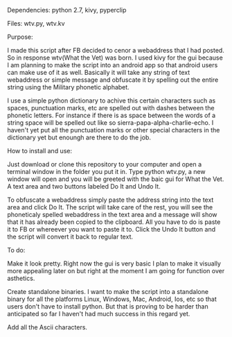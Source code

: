 Dependencies: python 2.7, kivy, pyperclip

Files: wtv.py, wtv.kv

Purpose:

I made this script after FB decided to cenor a webaddress that I had posted. So in response wtv(What the Vet) was born. I used kivy for the gui because I am planning to make the script into an android app so that android users can make use of it as well. Basically it will take any string of text webaddress or simple message and obfuscate it by spelling out the entire string using the Military phonetic alphabet. 

I use a simple python dictionary to achive this certain characters such as spaces, punctuation marks, etc are spelled out with dashes between the phonetic letters. For instance if there is as space between the words of a string space will be spelled out like so sierra-papa-alpha-charlie-echo. I haven't yet put all the punctuation marks or other special characters in the dictionary yet but enoungh are there to do the job.

How to install and use: 

Just download or clone this repository to your computer and open a terminal window in the folder you put it in. Type python wtv.py, a new window will open and you will be greeted with the baic gui for What the Vet. A text area and two buttons labeled Do It and Undo It.

To obfuscate a webaddress simply paste the address string into the text area and click Do It. The script will take care of the rest, you will see the phoneticaly spelled webaddress in the text area and a message will show that it has already been copied to the clipboard. All you have to do is paste it to FB or whereever you want to paste it to. Click the Undo It button and the script will convert it back to regular text.

To do:

Make it look pretty. Right now the gui is very basic I plan to make it visually more appealing later on but right at the moment I am going for function over asthetics.

Create standalone binaries. I want to make the script into a standalone binary for all the platforms Linux, Windows, Mac, Android, Ios, etc so that users don't have to install python. But that is proving to be harder than anticipated so far I haven't had much success in this regard yet.

Add all the Ascii characters.


